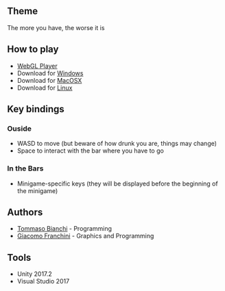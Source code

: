 ## Theme 

The more you have, the worse it is

## How to play

* [WebGL Player](WebGL/index.html)
* Download for [Windows](https://github.com/TommasoBianchi/LudumDare40/raw/gh-pages/Builds/windows.zip)
* Download for [MacOSX](Builds/macosx.zip)
* Download for [Linux](Builds/linux.zip)

## Key bindings

### Ouside

* WASD to move (but beware of how drunk you are, things may change)
* Space to interact with the bar where you have to go

### In the Bars

* Minigame-specific keys (they will be displayed before the beginning of the minigame)

## Authors

* [Tommaso Bianchi](https://github.com/tommasobianchi) - Programming
* [Giacomo Franchini](https://github.com/JackFrank57) - Graphics and Programming

## Tools

* Unity 2017.2
* Visual Studio 2017
